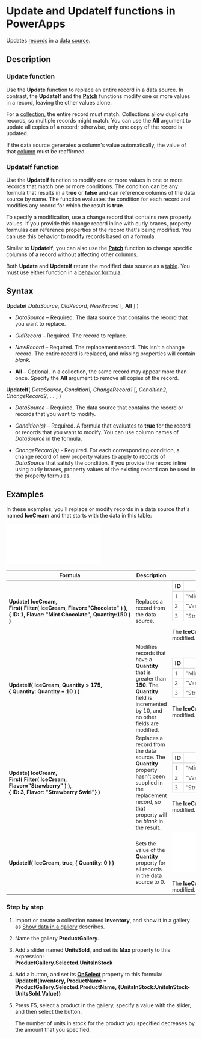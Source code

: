 <properties
	pageTitle="Update and UpdateIf functions | Microsoft PowerApps"
	description="Reference information, including syntax and examples, for the Update and UpdateIf functions in PowerApps"
	services=""
	suite="powerapps"
	documentationCenter="na"
	authors="gregli-msft"
	manager="dwrede"
	editor=""
	tags=""/>

<tags
   ms.service="powerapps"
   ms.devlang="na"
   ms.topic="article"
   ms.tgt_pltfrm="na"
   ms.workload="na"
   ms.date="10/21/2015"
   ms.author="gregli"/>

# Update and UpdateIf functions in PowerApps #

Updates [records](working-with-tables.md#records) in a [data source](working-with-data-sources.md).

## Description ##

### Update function ###

Use the **Update** function to replace an entire record in a data source. In contrast, the **UpdateIf** and the **[Patch](function-patch.md)** functions modify one or more values in a record, leaving the other values alone.

For a [collection](working-with-data-sources.md#collections), the entire record must match. Collections allow duplicate records, so multiple records might match. You can use the **All** argument to update all copies of a record; otherwise, only one copy of the record is updated.

If the data source generates a column's value automatically, the value of that [column](working-with-tables.md#columns) must be reaffirmed.

### UpdateIf function ###

Use the **UpdateIf** function to modify one or more values in one or more records that match one or more conditions. The condition can be any formula that results in a **true** or **false** and can reference columns of the data source by name. The function evaluates the condition for each record and modifies any record for which the result is **true**.  

To specify a modification, use a change record that contains new property values. If you provide this change record inline with curly braces, property formulas can reference properties of the record that's being modified. You can use this behavior to modify records based on a formula.

Similar to **UpdateIf**, you can also use the **[Patch](function-patch.md)** function to change specific columns of a record without affecting other columns.

Both **Update** and **UpdateIf** return the modified data source as a [table](working-with-tables.md). You must use either function in a [behavior formula](working-with-formulas-in-depth.md#behavior-formulas).

## Syntax ##

**Update**( *DataSource*, *OldRecord*, *NewRecord* [, **All** ] )

- *DataSource* – Required. The data source that contains the record that you want to replace.

- *OldRecord* – Required. The record to replace.

- *NewRecord* – Required. The replacement record. This isn't a change record. The entire record is replaced, and missing properties will contain *blank*.

- **All** – Optional. In a collection, the same record may appear more than once. Specify the **All** argument to remove all copies of the record.

**UpdateIf**( *DataSource*, *Condition1*, *ChangeRecord1* [, *Condition2*, *ChangeRecord2*, ... ] )

- *DataSource* – Required. The data source that contains the record or records that you want to modify.

- *Condition(s)* – Required. A formula that evaluates to **true** for the record or records that you want to modify.  You can use column names of *DataSource* in the formula.  

- *ChangeRecord(s)* - Required.  For each corresponding condition, a change record of new property values to apply to records of *DataSource* that satisfy the condition. If you provide the record inline using curly braces, property values of the existing record can be used in the property formulas.

## Examples ##

In these examples, you'll replace or modify records in a data source that's named **IceCream** and that starts with the data in this table:

![](media/function-update-updateif/icecream.png)

| Formula | Description | Result |
|---------|-------------|--------|
| **Update(&nbsp;IceCream,<br>First(&nbsp;Filter(&nbsp;IceCream,&nbsp;Flavor="Chocolate"&nbsp;)&nbsp;), {&nbsp;ID:&nbsp;1,&nbsp;Flavor:&nbsp;"Mint&nbsp;Chocolate",&nbsp;Quantity:150&nbsp;} )** | Replaces a record from the data source.| <style> img { max-width: none } </style> ![](media/function-update-updateif/icecream-mint.png)<br><br>The **IceCream** data source has been modified. |
| **UpdateIf(&nbsp;IceCream, Quantity > 175, {&nbsp;Quantity:&nbsp;Quantity&nbsp;+&nbsp;10&nbsp;} )** | Modifies records that have a **Quantity** that is greater than **150**.  The **Quantity** field is incremented by 10, and no other fields are modified. |![](media/function-update-updateif/icecream-mint-plus10.png)<br><br>The **IceCream** data source has been modified. |
| **Update(&nbsp;IceCream,<br>First(&nbsp;Filter(&nbsp;IceCream, Flavor="Strawberry"&nbsp;)&nbsp;),<br>{&nbsp;ID:&nbsp;3, Flavor:&nbsp;"Strawberry Swirl"} )** | Replaces a record from the data source. The **Quantity** property hasn't been supplied in the replacement record, so that property will be *blank* in the result.|![](media/function-update-updateif/icecream-mint-swirl.png)<br><br>The **IceCream** data source has been modified. |
| **UpdateIf(&nbsp;IceCream, true, {&nbsp;Quantity:&nbsp;0&nbsp;} )** | Sets the value of the **Quantity** property for all records in the data source to 0.|![ ](media/function-update-updateif/icecream-mint-zero.png)<br> <br>The **IceCream** data source has been modified. |

### Step by step ###

1. Import or create a collection named **Inventory**, and show it in a gallery as [Show data in a gallery](../show-images-text-gallery-sort-filter.md) describes.

1. Name the gallery **ProductGallery**.

1. Add a slider named **UnitsSold**, and set its **Max** property to this expression:<br>**ProductGallery.Selected.UnitsInStock**

1. Add a button, and set its **[OnSelect](../properties/properties-core.md)** property to this formula:<br>**UpdateIf(Inventory, ProductName = ProductGallery.Selected.ProductName, {UnitsInStock:UnitsInStock-UnitsSold.Value})**

1. Press F5, select a product in the gallery, specify a value with the slider, and then select the button.

	The number of units in stock for the product you specified decreases by the amount that you specified.
